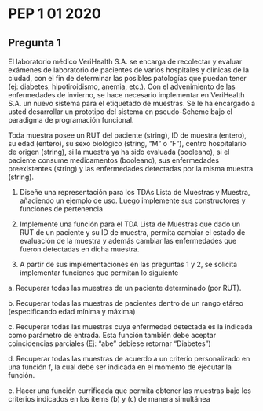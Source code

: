 
# PEP 1 01 2020

## Pregunta 1

El laboratorio médico VeriHealth S.A. se encarga de recolectar y evaluar exámenes de laboratorio de pacientes de varios hospitales y clínicas de la ciudad, con el fin de determinar las posibles patologías que puedan tener (ej: diabetes, hipotiroidismo, anemia, etc.). Con el advenimiento de las enfermedades de invierno, se hace necesario implementar en VeriHealth S.A. un nuevo sistema para el etiquetado de muestras. Se le ha encargado a usted desarrollar un prototipo del sistema en pseudo-Scheme bajo el paradigma de programación funcional.

Toda muestra posee un RUT del paciente (string), ID de muestra (entero), su edad (entero), su sexo biológico (string, “M” o “F”), centro hospitalario de origen (string), si la muestra ya ha sido evaluada (booleano), si el paciente consume medicamentos (booleano), sus enfermedades preexistentes (string) y las enfermedades detectadas por la misma muestra (string).

1. Diseñe una representación para los TDAs Lista de Muestras y Muestra, añadiendo un ejemplo de uso. Luego implemente sus constructores y funciones de pertenencia

2. Implemente una función para el TDA Lista de Muestras que dado un RUT de un paciente y su ID de muestra, permita cambiar el estado de evaluación de la muestra y además cambiar las enfermedades que fueron detectadas en dicha muestra.

3. A partir de sus implementaciones en las preguntas 1 y 2, se solicita implementar funciones que permitan lo siguiente

a. Recuperar todas las muestras de un paciente determinado (por RUT).

b. Recuperar todas las muestras de pacientes dentro de un rango etáreo (especificando edad mínima y máxima)

c. Recuperar todas las muestras cuya enfermedad detectada es la indicada como parámetro de entrada. Esta función también debe aceptar coincidencias parciales (Ej: “abe” debiese retornar “Diabetes”)

d. Recuperar todas las muestras de acuerdo a un criterio personalizado en una función f, la cual debe ser indicada en el momento de ejecutar la función.

e. Hacer una función currificada que permita obtener las muestras bajo los criterios indicados en los ítems (b) y (c) de manera simultánea

